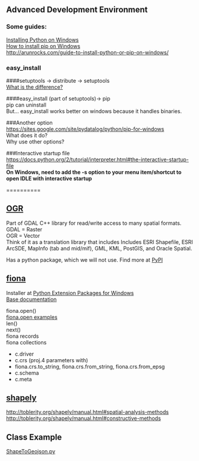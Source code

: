 ## Advanced Development Environment

### Some guides:
[Installing Python on Windows](http://docs.python-guide.org/en/latest/starting/install/win/)  
[How to install pip on Windows](http://stackoverflow.com/questions/4750806/how-to-install-pip-on-windows)  
http://arunrocks.com/guide-to-install-python-or-pip-on-windows/

### easy_install  
####setuptools -> distribute -> setuptools  
[What is the difference?](http://stackoverflow.com/questions/6344076/differences-between-distribute-distutils-setuptools-and-distutils2/6522905#6522905)  
  
####easy_install (part of setuptools)-> pip  
pip can uninstall  
But... easy_install works better on windows because it handles binaries.  
  
###Another option  
https://sites.google.com/site/pydatalog/python/pip-for-windows  
What does it do?  
Why use other options?  
  
###Interactive startup file  
https://docs.python.org/2/tutorial/interpreter.html#the-interactive-startup-file  
**On Windows, need to add the -s option to your menu item/shortcut to open IDLE with interactive startup**

==========  
## [OGR](http://www.gdal.org/ogr/)  
Part of GDAL C++ library for read/write access to many spatial formats.  
GDAL = Raster  
OGR = Vector  
Think of it as a translation library that includes Includes ESRI Shapefile, ESRI ArcSDE, MapInfo (tab and mid/mif), GML, KML, PostGIS, and Oracle Spatial.  
  
Has a python package, which we will not use. Find more at [PyPI](https://pypi.python.org/pypi/GDAL/)  
  
## [fiona](http://toblerity.org/fiona/fiona.html)  
Installer at [Python Extension Packages for Windows](http://www.lfd.uci.edu/~gohlke/pythonlibs/#fiona)  
[Base documentation](http://toblerity.org/fiona/README.html)  

fiona.open()  
[fiona.open examples](https://github.com/Toblerity/Fiona/blob/master/examples/open.py)  
len()  
next()  
fiona records  
fiona collections  
  - c.driver  
  - c.crs (proj.4 parameters with)  
  - fiona.crs.to_string, fiona.crs.from_string, fiona.crs.from_epsg  
  - c.schema  
  - c.meta  

## [shapely](http://toblerity.org/shapely/shapely.html)  
http://toblerity.org/shapely/manual.html#spatial-analysis-methods  
http://toblerity.org/shapely/manual.html#constructive-methods  


## Class Example
[ShapeToGeojson.py](https://github.com/WUSTL-GIS-Programming-spring-2014/classinfo/blob/master/Classes/Class12/ShapetoGeojson.py)  
